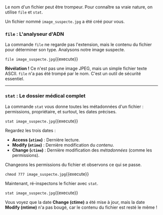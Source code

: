 Le nom d'un fichier peut être trompeur. Pour connaître sa vraie nature, on utilise `file` et `stat`.

Un fichier nommé `image_suspecte.jpg` a été créé pour vous.

### `file` : L'analyseur d'ADN

La commande `file` ne regarde pas l'extension, mais le contenu du fichier pour déterminer son type. Analysons notre image suspecte.

`file image_suspecte.jpg`{{execute}}

**Révélation !** Ce n'est pas une image JPEG, mais un simple fichier texte ASCII. `file` n'a pas été trompé par le nom. C'est un outil de sécurité essentiel.

---

### `stat` : Le dossier médical complet

La commande `stat` vous donne toutes les métadonnées d'un fichier : permissions, propriétaire, et surtout, les dates précises.

`stat image_suspecte.jpg`{{execute}}

Regardez les trois dates :
-   **Access (`atime`)** : Dernière lecture.
-   **Modify (`mtime`)** : Dernière modification du *contenu*.
-   **Change (`ctime`)** : Dernière modification des *métadonnées* (comme les permissions).

Changeons les permissions du fichier et observons ce qui se passe.

`chmod 777 image_suspecte.jpg`{{execute}}

Maintenant, ré-inspectons le fichier avec `stat`.

`stat image_suspecte.jpg`{{execute}}

Vous voyez que la date **Change (ctime)** a été mise à jour, mais la date **Modify (mtime)** n'a pas bougé, car le contenu du fichier est resté le même !